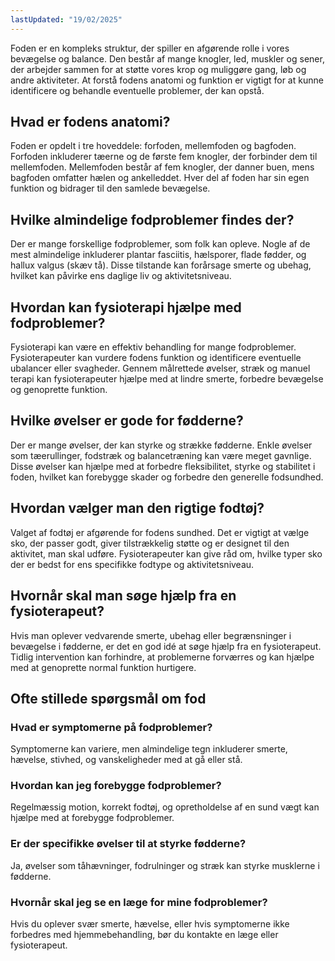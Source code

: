 ```yaml
---
lastUpdated: "19/02/2025"
---
```


Foden er en kompleks struktur, der spiller en afgørende rolle i vores bevægelse og balance. Den består af mange knogler, led, muskler og sener, der arbejder sammen for at støtte vores krop og muliggøre gang, løb og andre aktiviteter. At forstå fodens anatomi og funktion er vigtigt for at kunne identificere og behandle eventuelle problemer, der kan opstå.

## Hvad er fodens anatomi?

Foden er opdelt i tre hoveddele: forfoden, mellemfoden og bagfoden. Forfoden inkluderer tæerne og de første fem knogler, der forbinder dem til mellemfoden. Mellemfoden består af fem knogler, der danner buen, mens bagfoden omfatter hælen og ankelleddet. Hver del af foden har sin egen funktion og bidrager til den samlede bevægelse.

## Hvilke almindelige fodproblemer findes der?

Der er mange forskellige fodproblemer, som folk kan opleve. Nogle af de mest almindelige inkluderer plantar fasciitis, hælsporer, flade fødder, og hallux valgus (skæv tå). Disse tilstande kan forårsage smerte og ubehag, hvilket kan påvirke ens daglige liv og aktivitetsniveau.

## Hvordan kan fysioterapi hjælpe med fodproblemer?

Fysioterapi kan være en effektiv behandling for mange fodproblemer. Fysioterapeuter kan vurdere fodens funktion og identificere eventuelle ubalancer eller svagheder. Gennem målrettede øvelser, stræk og manuel terapi kan fysioterapeuter hjælpe med at lindre smerte, forbedre bevægelse og genoprette funktion.

## Hvilke øvelser er gode for fødderne?

Der er mange øvelser, der kan styrke og strække fødderne. Enkle øvelser som tæerullinger, fodstræk og balancetræning kan være meget gavnlige. Disse øvelser kan hjælpe med at forbedre fleksibilitet, styrke og stabilitet i foden, hvilket kan forebygge skader og forbedre den generelle fodsundhed.

## Hvordan vælger man den rigtige fodtøj?

Valget af fodtøj er afgørende for fodens sundhed. Det er vigtigt at vælge sko, der passer godt, giver tilstrækkelig støtte og er designet til den aktivitet, man skal udføre. Fysioterapeuter kan give råd om, hvilke typer sko der er bedst for ens specifikke fodtype og aktivitetsniveau.

## Hvornår skal man søge hjælp fra en fysioterapeut?

Hvis man oplever vedvarende smerte, ubehag eller begrænsninger i bevægelse i fødderne, er det en god idé at søge hjælp fra en fysioterapeut. Tidlig intervention kan forhindre, at problemerne forværres og kan hjælpe med at genoprette normal funktion hurtigere.

## Ofte stillede spørgsmål om fod

### Hvad er symptomerne på fodproblemer?

Symptomerne kan variere, men almindelige tegn inkluderer smerte, hævelse, stivhed, og vanskeligheder med at gå eller stå.

### Hvordan kan jeg forebygge fodproblemer?

Regelmæssig motion, korrekt fodtøj, og opretholdelse af en sund vægt kan hjælpe med at forebygge fodproblemer.

### Er der specifikke øvelser til at styrke fødderne?

Ja, øvelser som tåhævninger, fodrulninger og stræk kan styrke musklerne i fødderne.

### Hvornår skal jeg se en læge for mine fodproblemer?

Hvis du oplever svær smerte, hævelse, eller hvis symptomerne ikke forbedres med hjemmebehandling, bør du kontakte en læge eller fysioterapeut.

